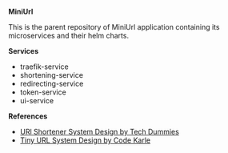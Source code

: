 **MiniUrl**

This is the parent repository of MiniUrl application containing its microservices and their helm charts.

**Services**
* traefik-service
* shortening-service
* redirecting-service
* token-service
* ui-service

**References**
* [URl Shortener System Design by Tech Dummies](https://youtu.be/JQDHz72OA3c?si=hI53oZgatmm-ucja)
* [Tiny URL System Design by Code Karle](https://youtu.be/AVztRY77xxA?si=gLal0r4cArJcFfoi)
